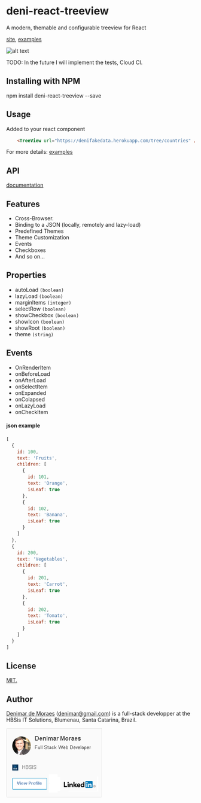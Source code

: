 # deni-react-treeview
A modern, themable and configurable treeview for React


[site](https://denimar.github.io/deni-react-treeview/), [examples](https://denimar.github.io/deni-react-treeview/examples)


![alt text](https://denimar.github.io/deni-react-treeview/images/deni-react-treeview.png)


TODO: In the future I will implement the tests, Cloud CI.

## Installing with NPM

npm install deni-react-treeview --save

## Usage

Added to your react component
```html
    <TreeView url="https://denifakedata.herokuapp.com/tree/countries" /> 
```
For more details: [examples](https://denimar.github.io/deni-react-treeview/examples)

## API
[documentation](https://denimar.github.io/deni-react-treeview/api.html)

## Features
* Cross-Browser.
* Binding to a JSON (locally, remotely and lazy-load)
* Predefined Themes
* Theme Customization
* Events
* Checkboxes
* And so on...

## Properties
* autoLoad ```(boolean)```
* lazyLoad ```(boolean)```
* marginItems ```(integer)```
* selectRow ```(boolean)```
* showCheckbox ```(boolean)```
* showIcon ```(boolean)```
* showRoot ```(boolean)```
* theme ```(string)```

## Events
* OnRenderItem
* onBeforeLoad
* onAfterLoad
* onSelectItem
* onExpanded
* onColapsed
* onLazyLoad
* onCheckItem

#### json example

```javascript
[
  {
    id: 100,
    text: 'Fruits',
    children: [
      {
        id: 101,
        text: 'Orange',
        isLeaf: true
      },
      {
        id: 102,
        text: 'Banana',
        isLeaf: true
      }
    ]
  },
  {
    id: 200,
    text: 'Vegetables',
    children: [
      {
        id: 201,
        text: 'Carrot',
        isLeaf: true
      },
      {
        id: 202,
        text: 'Tomato',
        isLeaf: true
      }
    ]
  }
]
```

## License

[MIT.](https://raw.githubusercontent.com/denimar/deni-react-treeview/master/LICENSE-MIT)

## Author

[Denimar de Moraes](http://github.com/denimar) (denimar@gmail.com) is a full-stack developper at the HBSis IT Solutions, Blumenau, Santa Catarina, Brazil.

[<img src="https://raw.githubusercontent.com/denimar/denibudget/master/linkedin-profile.png">](https://www.linkedin.com/in/denimar-moraes/?locale=en_US)